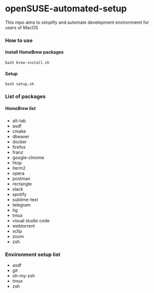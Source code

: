 # openSUSE-automated-setup
This repo aims to simplify and automate development environmemt for users of MacOS

### How to use

#### Install HomeBrew packages
```
bash brew-install.sh
```

#### Setup
```
bash setup.sh
```

### List of packages

##### HomeBrew list
* alt-tab
* asdf
* cmake
* dbeaver
* docker
* firefox
* franz
* google-chrome
* htop
* iterm2
* opera
* postman
* rectangle
* slack
* spotify
* sublime-text
* telegram
* tig
* tmux
* visual studio code
* webtorrent
* xclip
* zoom
* zsh

### Environment setup list
* asdf
* git
* oh-my-zsh
* tmux
* zsh
